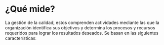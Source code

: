 # ¿Qué mide?

La gestión de la calidad, estos comprenden actividades mediante las que la organización identifica sus objetivos y determina los procesos y recursos requeridos para lograr los resultados deseados. Se basan en las siguientes características:

